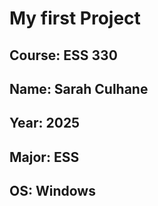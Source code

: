 # My first Project
## **Course**: ESS 330
## **Name**: Sarah Culhane
## **Year**: 2025
## **Major**: ESS
## **OS**: Windows
